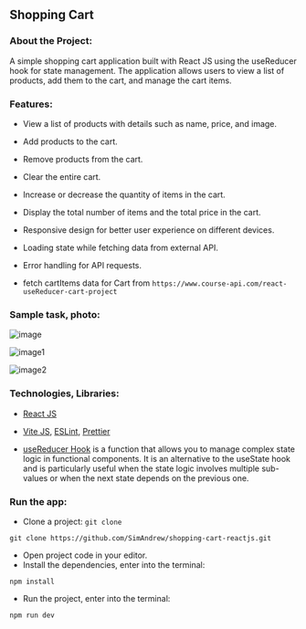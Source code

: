 ## Shopping Cart

### About the Project:
A simple shopping cart application built with React JS using the useReducer hook for state management. The application allows users to view a list of products, add them to the cart, and manage the cart items.  

### Features:
- View a list of products with details such as name, price, and image.
- Add products to the cart.
- Remove products from the cart.
- Clear the entire cart.
- Increase or decrease the quantity of items in the cart.
- Display the total number of items and the total price in the cart.
- Responsive design for better user experience on different devices.
- Loading state while fetching data from external API.
- Error handling for API requests.

- fetch cartItems data for Cart from 
`https://www.course-api.com/react-useReducer-cart-project`

### Sample task, photo:

![image](https://github.com/user-attachments/assets/a265b5b2-bd3b-419d-a340-87277ea3dc95)

![image1](https://github.com/user-attachments/assets/36bb4dbf-4192-43eb-a2c7-3338fb9392b7)

![image2](https://github.com/user-attachments/assets/ebd048b6-5afd-4864-beb7-b2508c213626)

### Technologies, Libraries:

- [React JS](https://react.dev/)
- [Vite JS](https://vitejs.dev/), [ESLint](https://eslint.org/), [Prettier](https://prettier.io/)

- [useReducer Hook](https://react.dev/reference/react/useReducer) is a function that allows you to manage complex state logic in functional components. It is an alternative to the useState hook and is particularly useful when the state logic involves multiple sub-values or when the next state depends on the previous one.

### Run the app:

- Clone a project: `git clone`

```
git clone https://github.com/SimAndrew/shopping-cart-reactjs.git
```

- Open project code in your editor.
- Install the dependencies, enter into the terminal:

```
npm install
```

- Run the project, enter into the terminal:

```
npm run dev
```